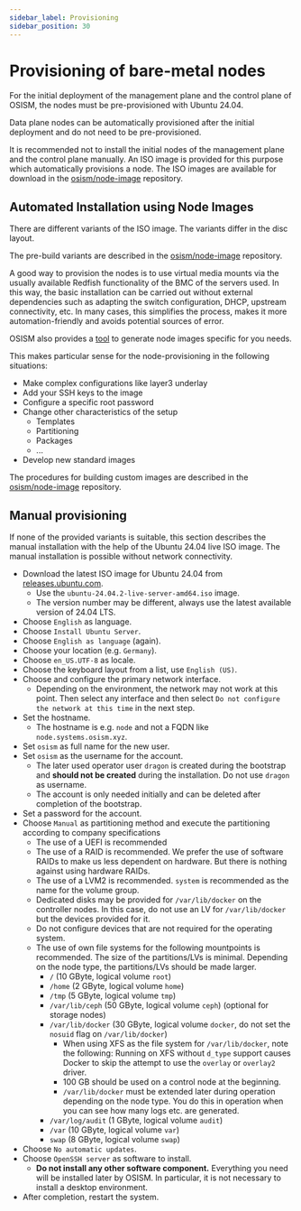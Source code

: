 ```yaml
---
sidebar_label: Provisioning
sidebar_position: 30
---
```


# Provisioning of bare-metal nodes

For the initial deployment of the management plane and the control plane of OSISM,
the nodes must be pre-provisioned with Ubuntu 24.04.

Data plane nodes can be automatically provisioned after the initial deployment and
do not need to be pre-provisioned.

It is recommended not to install the initial nodes of the management plane and the
control plane manually. An ISO image is provided for this purpose which automatically
provisions a node. The ISO images are available for download in the
[osism/node-image](https://github.com/osism/node-image) repository.

## Automated Installation using Node Images

There are different variants of the ISO image. The variants differ in the disc layout.

The pre-build variants are described in the [osism/node-image](https://github.com/osism/node-image/blob/main/README.md) repository.

A good way to provision the nodes is to use virtual media mounts via the usually available Redfish
functionality of the BMC of the servers used. In this way, the basic installation can be carried
out without external dependencies such as adapting the switch configuration, DHCP, upstream connectivity, etc.
In many cases, this simplifies the process, makes it more automation-friendly and avoids potential sources of error.

OSISM also provides a [tool](https://github.com/osism/node-image?tab=readme-ov-file#creation-of-specific-images) to generate node images specific for you needs.

This makes particular sense for the node-provisioning in the following situations:

* Make complex configurations like layer3 underlay
* Add your SSH keys to the image
* Configure a specific root password
* Change other characteristics of the setup
  * Templates
  * Partitioning
  * Packages
  * ...
* Develop new standard images

The procedures for building custom images are described in the
[osism/node-image](https://github.com/osism/node-image/blob/main/README.md) repository.


## Manual provisioning

If none of the provided variants is suitable, this section describes the manual
installation with the help of the Ubuntu 24.04 live ISO image. The manual installation
is possible without network connectivity.

* Download the latest ISO image for Ubuntu 24.04 from [releases.ubuntu.com](https://www.releases.ubuntu.com/24.04/).
  * Use the `ubuntu-24.04.2-live-server-amd64.iso` image.
  * The version number may be different, always use the latest available version of 24.04 LTS.
* Choose `English` as language.
* Choose `Install Ubuntu Server`.
* Choose `English as language` (again).
* Choose your location (e.g. `Germany`).
* Choose `en_US.UTF-8` as locale.
* Choose the keyboard layout from a list, use `English (US)`.
* Choose and configure the primary network interface.
  * Depending on the environment, the network may not work at this point. Then select any interface
    and then select `Do not configure the network at this time` in the next step.
* Set the hostname.
  * The hostname is e.g. `node` and not a FQDN like `node.systems.osism.xyz`.
* Set `osism` as full name for the new user.
* Set `osism` as the username for the account.
  * The later used operator user `dragon` is created during the bootstrap and **should not be created** during the installation.
    Do not use `dragon` as username.
  * The account is only needed initially and can be deleted after completion of the bootstrap.
* Set a password for the account.
* Choose `Manual` as partitioning method and execute the partitioning according to company specifications
  * The use of a UEFI is recommended
  * The use of a RAID is recommended. We prefer the use of software RAIDs to make us less dependent on hardware.
    But there is nothing against using hardware RAIDs.
  * The use of a LVM2 is recommended. `system` is recommended as the name for the volume group.
  * Dedicated disks may be provided for `/var/lib/docker` on the controller nodes. In this case, do not
    use an LV for `/var/lib/docker` but the devices provided for it.
  * Do not configure devices that are not required for the operating system.
  * The use of own file systems for the following mountpoints is recommended. The size of the partitions/LVs
    is minimal. Depending on the node type, the partitions/LVs should be made larger.
    * `/` (10 GByte, logical volume `root`)
    * `/home` (2 GByte, logical volume `home`)
    * `/tmp` (5 GByte, logical volume `tmp`)
    * `/var/lib/ceph` (50 GByte, logical volume `ceph`) (optional for storage nodes)
    * `/var/lib/docker` (30 GByte, logical volume `docker`, do not set the `nosuid` flag on `/var/lib/docker`)
      * When using XFS as the file system for `/var/lib/docker`, note the following: Running on XFS without `d_type` support
        causes Docker to skip the attempt to use the `overlay` or `overlay2` driver.
      * 100 GB should be used on a control node at the beginning.
      * `/var/lib/docker` must be extended later during operation depending on the node type. You do this
        in operation when you can see how many logs etc. are generated.
    * `/var/log/audit` (1 GByte, logical volume `audit`)
    * `/var` (10 GByte, logical volume `var`)
    * `swap` (8 GByte, logical volume `swap`)
* Choose `No automatic updates`.
* Choose `OpenSSH server` as software to install.
  * **Do not install any other software component.** Everything you need will be installed later by OSISM.
    In particular, it is not necessary to install a desktop environment.
* After completion, restart the system.
